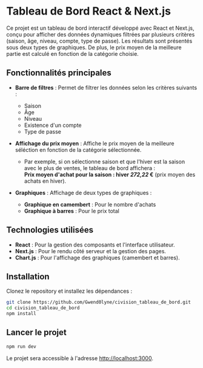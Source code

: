 # Tableau de Bord React & Next.js

Ce projet est un tableau de bord interactif développé avec React et Next.js, conçu pour afficher des données dynamiques filtrées par plusieurs critères (saison, âge, niveau, compte, type de passe). 
Les résultats sont présentés sous deux types de graphiques. De plus, le prix moyen de la meilleure partie est calculé en fonction de la catégorie choisie.

## Fonctionnalités principales

- **Barre de filtres** : Permet de filtrer les données selon les critères suivants :
  - Saison
  - Âge
  - Niveau
  - Existence d'un compte
  - Type de passe
- **Affichage du prix moyen** : Affiche le prix moyen de la meilleure séléction en fonction de la catégorie sélectionnée.
  - Par exemple, si on sélectionne saison et que l'hiver est la saison avec le plus de ventes, le tableau de bord affichera :  
  **Prix moyen d'achat pour la saison : hiver *272,22* €** (prix moyen des achats en hiver).

- **Graphiques** : Affichage de deux types de graphiques :
  - **Graphique en camembert** : Pour le nombre d'achats
  - **Graphique à barres** : Pour le prix total

## Technologies utilisées

- **React** : Pour la gestion des composants et l'interface utilisateur.
- **Next.js** : Pour le rendu côté serveur et la gestion des pages.
- **Chart.js** : Pour l'affichage des graphiques (camembert et barres).

## Installation

Clonez le repository et installez les dépendances :

```bash
git clone https://github.com/Gwend0lyne/civision_tableau_de_bord.git
cd civision_tableau_de_bord
npm install
```

## Lancer le projet

```bash
npm run dev
```

Le projet sera accessible à l'adresse [http://localhost:3000](http://localhost:3000).

